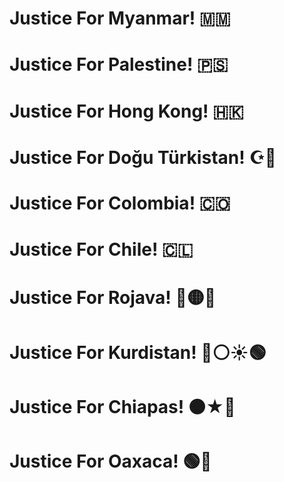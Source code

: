 # Justice For Myanmar! 🇲🇲
# Justice For Palestine! 🇵🇸
# Justice For Hong Kong! 🇭🇰
# Justice For Doğu Türkistan! ☪🔵
# Justice For Colombia! 🇨🇴
# Justice For Chile! 🇨🇱
# Justice For Rojava! 🔵🟡🌿
# Justice For Kurdistan! 🔴⚪☀️🟢
# Justice For Chiapas! ⚫★🔴
# Justice For Oaxaca! 🟢🔴
